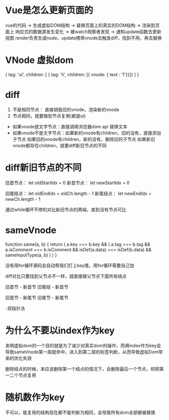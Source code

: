 # Vue是怎么更新页面的
vue的代码 -> 生成虚拟DOM结构 -> 替换页面上的真实的DOM结构 -> 渲染到页面上
响应式的数据源发生变化 -> 被watch观察者发现 -> 通知update函数去更新视图
render负责生成node，update携带vnode去触发diff，找到不用，再去替换
# VNode 虚拟dom
{
  tag: 'ul',
  children: [
    { tag: 'li', children: [{ vnode: { text : '1'}}]}
  ]
}

# diff
1. 不是相同节点：
   直接销毁旧的vnode，渲染新的vnode
2. 节点相同，就要做到节点复用(都是ul)
  - 如果vnode是文字节点：直接调用浏览器dom api 替换文本
  - 如果vnode不是文字节点：如果新的vnode有children，旧的没有，直接添加子节点
                        如果旧的vnode有children，新的没有，删除旧的子节点
                        如果新旧vnode都存在children，就要diff新旧节点的不同

# diff新旧节点的不同
旧首节点： let oldStartIdx = 0
新首节点： let newStartIdx = 0

旧尾结点： let oldEndIdx = oldCh.length - 1
新尾结点： let newEndIdx = newCh.length - 1

通过while循环不停的对比新旧节点的两端，直到没有节点可比

# sameVnode

function same(a, b) {
  return (
    a.key === b.key && (
      a.tag === b.tag &&
      a.isComment === b.isComment &&
      isDef(a.data) === isDef(b.data) &&
      sameInputType(a, b)
    )
  )
}
<!-- a.tag===b.tag 重量级操作 -->
没有用for循环源码会自动帮我们打上key值，用for循环需要自己加


diff对比只要找到父节点不一样，就直接替父节点下面所有结点

旧首节 - 新首节
旧尾结 - 新首节

旧首节 - 新尾节
旧尾节 - 新尾节

-双指针法


# 为什么不要以index作为key
发明虚拟dom的一个目的就是为了减少对真实dom的操作，而用index作为key会导致sameVnode第一层就命中，进入到第二层的标签判断，从而导致虚拟Dom带来的优化失效

删除结点的时候，本应该删除第一个结点的情况下，会删除最后一个节点，却把第一二个节点复用

# 随机数作为key
不可以，能复用的结构现在都不能判断为相同，会导致所有dom全部都被替换